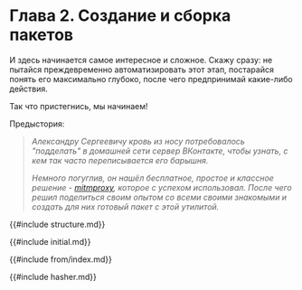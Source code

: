 # Глава 2. Создание и сборка пакетов

И здесь начинается самое интересное и сложное.
Скажу сразу: не пытайся преждевременно автоматизировать этот этап, постарайся понять его максимально глубоко, после чего предпринимай какие-либо действия.

Так что пристегнись, мы начинаем!

Предыстория:
> *Александру Сергеевичу кровь из носу потребовалось "подделать" в домашней сети сервер ВКонтакте, чтобы узнать, с кем так часто переписывается его барышня.*
> 
> *Немного погуглив, он нашёл бесплатное, простое и классное решение - [mitmproxy](https://github.com/mitmproxy/mitmproxy), которое с успехом использовал.*
> *После чего решил поделиться своим опытом со всеми своими знакомыми и создать для них готовый пакет с этой утилитой.*

<!-- Структура пакета -->
{{#include structure.md}}

<!-- С чего начинается пакет? -->
{{#include initial.md}}

<!-- Выбор источника исходных кодов пакета -->
{{#include from/index.md}}

<!-- ### Предварительная сборка пакета в Hasher -->
{{#include hasher.md}}